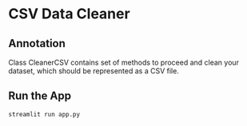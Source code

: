 # CSV Data Cleaner


## Annotation

Class CleanerCSV contains set of methods to proceed and clean your dataset,
which should be represented as a CSV file.


## Run the App

```console
streamlit run app.py
```
